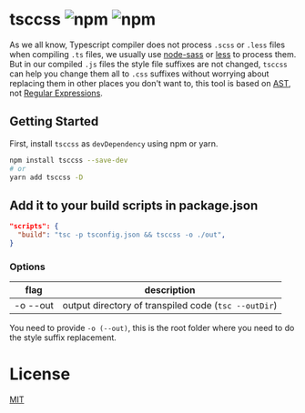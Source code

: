 # tsccss ![npm](https://img.shields.io/npm/v/tsccss?style=flat-square) ![npm](https://img.shields.io/npm/dy/tsccss?style=flat-square)

As we all know, Typescript compiler does not process `.scss` or `.less` files when compiling `.ts` files, we usually use [node-sass](https://github.com/sass/node-sass#command-line-interface) or [less](http://lesscss.org/usage/#command-line-usage) to process them. But in our compiled `.js` files the style file suffixes are not changed, `tsccss` can help you change them all to `.css` suffixes without worrying about replacing them in other places you don't want to, this tool is based on [AST](https://en.wikipedia.org/wiki/Abstract_syntax_tree), not [Regular Expressions](https://developer.mozilla.org/en-US/docs/Web/JavaScript/Guide/Regular_Expressions).

## Getting Started

First, install `tsccss` as `devDependency` using npm or yarn.

```sh
npm install tsccss --save-dev
# or
yarn add tsccss -D
```

## Add it to your build scripts in package.json

```json
"scripts": {
  "build": "tsc -p tsconfig.json && tsccss -o ./out",
}
```

### Options

| flag     | description                                          |
| -------- | ---------------------------------------------------- |
| -o --out | output directory of transpiled code (`tsc --outDir`) |

You need to provide `-o (--out)`, this is the root folder where you need to do the style suffix replacement.

# License

[MIT](/LICENSE)
